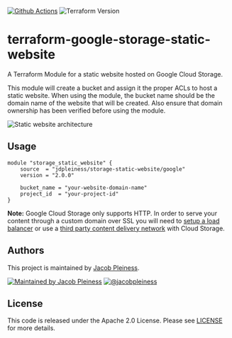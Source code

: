 [![Github Actions](https://github.com/jdpleiness/terraform-google-storage-static-website/workflows/Terraform/badge.svg)](https://github.com/jdpleiness/terraform-google-storage-static-website/actions?workflow=Terraform)
![Terraform Version](https://img.shields.io/badge/tf-%3E%3D0.12.0-blue.svg)

# terraform-google-storage-static-website

A Terraform Module for a static website hosted on Google Cloud Storage.

This module will create a bucket and assign it the proper ACLs to host a static website. When using the module, the bucket name should be the domain name of the website that will be created. Also ensure that domain ownership has been verified before using the module.

![Static website architecture][arc-link]

## Usage

```HCL
module "storage_static_website" {
    source  = "jdpleiness/storage-static-website/google"
    version = "2.0.0"

    bucket_name = "your-website-domain-name"
    project_id  = "your-project-id"
}
```

**Note:** Google Cloud Storage only supports HTTP. In order to serve your content through a custom domain over SSL you will need to [setup a load balancer][lb-link] or use a [third party content delivery network][cdn-link] with Cloud Storage.

## Authors

This project is maintained by [Jacob Pleiness](https://github.com/jdpleiness).

[![Maintained by Jacob Pleiness](https://img.shields.io/badge/maintained%20by-%40jdpleiness-ff69b4)](https://github.com/jdpleiness) [![@jacobpleiness](https://img.shields.io/twitter/follow/jacobpleiness?label=Follow%20%40jacobpleiness%20on%20Twitter&style=social)](https://twitter.com/jacobpleiness)

## License
This code is released under the Apache 2.0 License. Please see [LICENSE][lic-link] for more details.

[arc-link]: https://github.com/jdpleiness/terraform-google-storage-static-website/blob/master/_docs/architecture.png?raw=true
[lb-link]: https://cloud.google.com/compute/docs/load-balancing/http/adding-a-backend-bucket-to-content-based-load-balancing
[cdn-link]: https://cloudplatform.googleblog.com/2015/09/push-google-cloud-origin-content-out-to-users.html
[lic-link]: https://github.com/jdpleiness/terraform-google-storage-static-website/blob/master/LICENSE
